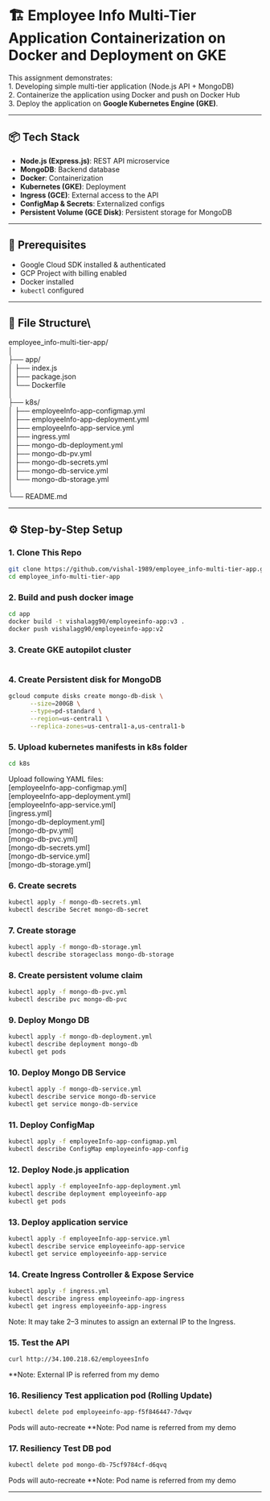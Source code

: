 # 🏗️ Employee Info Multi-Tier Application Containerization on Docker and Deployment on GKE

This assignment demonstrates:\
    1. Developing simple multi-tier application (Node.js API + MongoDB)\
    2. Containerize the application using Docker and push on Docker Hub\
    3. Deploy the application on **Google Kubernetes Engine (GKE)**.

---

## 📦 Tech Stack

- **Node.js (Express.js)**: REST API microservice
- **MongoDB**: Backend database
- **Docker**: Containerization
- **Kubernetes (GKE)**: Deployment
- **Ingress (GCE)**: External access to the API
- **ConfigMap & Secrets**: Externalized configs
- **Persistent Volume (GCE Disk)**: Persistent storage for MongoDB

---

## 🧰 Prerequisites

- Google Cloud SDK installed & authenticated
- GCP Project with billing enabled
- Docker installed
- `kubectl` configured

---

## 🧰 File Structure\

employee_info-multi-tier-app/\
│\
├── app/\
│   ├── index.js\
│   ├── package.json\
│   └── Dockerfile\
│\
├── k8s/\
│   ├── employeeInfo-app-configmap.yml\
│   ├── employeeInfo-app-deployment.yml\
│   ├── employeeInfo-app-service.yml\
│   ├── ingress.yml\
│   ├── mongo-db-deployment.yml\
│   ├── mongo-db-pv.yml\
│   ├── mongo-db-secrets.yml\
│   ├── mongo-db-service.yml\
│   └── mongo-db-storage.yml\
│\
└── README.md

---

## ⚙️ Step-by-Step Setup

### 1. Clone This Repo
```bash
git clone https://github.com/vishal-1989/employee_info-multi-tier-app.git
cd employee_info-multi-tier-app
```

### 2. Build and push docker image
```bash
cd app
docker build -t vishalagg90/employeeinfo-app:v3 .
docker push vishalagg90/employeeinfo-app:v2
```

### 3. Create GKE autopilot cluster
```bash
```

### 4. Create Persistent disk for MongoDB
```bash
gcloud compute disks create mongo-db-disk \
	  --size=200GB \
	  --type=pd-standard \
	  --region=us-central1 \
	  --replica-zones=us-central1-a,us-central1-b
```

### 5. Upload kubernetes manifests in k8s folder
```bash
cd k8s
```
Upload following YAML files:\
[employeeInfo-app-configmap.yml]\
[employeeInfo-app-deployment.yml]\
[employeeInfo-app-service.yml]\
[ingress.yml]\
[mongo-db-deployment.yml]\
[mongo-db-pv.yml]\
[mongo-db-pvc.yml]\
[mongo-db-secrets.yml]\
[mongo-db-service.yml]\
[mongo-db-storage.yml]

### 6. Create secrets
```bash
kubectl apply -f mongo-db-secrets.yml
kubectl describe Secret mongo-db-secret
```

### 7. Create storage
```bash
kubectl apply -f mongo-db-storage.yml
kubectl describe storageclass mongo-db-storage
```

### 8. Create persistent volume claim
```bash
kubectl apply -f mongo-db-pvc.yml
kubectl describe pvc mongo-db-pvc
```

### 9.  Deploy Mongo DB
```bash
kubectl apply -f mongo-db-deployment.yml
kubectl describe deployment mongo-db
kubectl get pods
```

### 10.  Deploy Mongo DB Service
```bash
kubectl apply -f mongo-db-service.yml
kubectl describe service mongo-db-service
kubectl get service mongo-db-service
```

### 11.  Deploy ConfigMap
```bash
kubectl apply -f employeeInfo-app-configmap.yml
kubectl describe ConfigMap employeeinfo-app-config
```

### 12.  Deploy Node.js application
```bash
kubectl apply -f employeeInfo-app-deployment.yml
kubectl describe deployment employeeinfo-app
kubectl get pods
```

### 13.  Deploy application service
```bash
kubectl apply -f employeeInfo-app-service.yml
kubectl describe service employeeinfo-app-service
kubectl get service employeeinfo-app-service
```

### 14.  Create Ingress Controller & Expose Service 
```bash
kubectl apply -f ingress.yml
kubectl describe ingress employeeinfo-app-ingress
kubectl get ingress employeeinfo-app-ingress
```

Note: It may take 2–3 minutes to assign an external IP to the Ingress.

### 15.  Test the API
```bash
curl http://34.100.218.62/employeesInfo
```
**Note: External IP is referred from my demo

### 16.  Resiliency Test application pod (Rolling Update)
```bash
kubectl delete pod employeeinfo-app-f5f846447-7dwqv
```
Pods will auto-recreate
**Note: Pod name is referred from my demo

### 17.  Resiliency Test DB pod
```bash
kubectl delete pod mongo-db-75cf9784cf-d6qvq
```
Pods will auto-recreate
**Note: Pod name is referred from my demo

---








